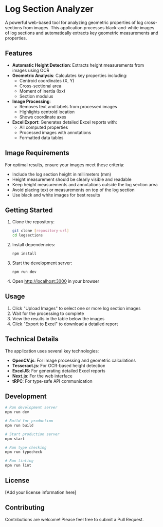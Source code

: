 # Log Section Analyzer

A powerful web-based tool for analyzing geometric properties of log cross-sections from images. This application processes black-and-white images of log sections and automatically extracts key geometric measurements and properties.

## Features

- **Automatic Height Detection**: Extracts height measurements from images using OCR
- **Geometric Analysis**: Calculates key properties including:
  - Centroid coordinates (X, Y)
  - Cross-sectional area
  - Moment of inertia (Ixx)
  - Section modulus
- **Image Processing**: 
  - Removes text and labels from processed images
  - Highlights centroid location
  - Shows coordinate axes
- **Excel Export**: Generates detailed Excel reports with:
  - All computed properties
  - Processed images with annotations
  - Formatted data tables

## Image Requirements

For optimal results, ensure your images meet these criteria:

- Include the log section height in millimeters (mm)
- Height measurement should be clearly visible and readable
- Keep height measurements and annotations outside the log section area
- Avoid placing text or measurements on top of the log section
- Use black and white images for best results

## Getting Started

1. Clone the repository:
   ```bash
   git clone [repository-url]
   cd logsections
   ```

2. Install dependencies:
   ```bash
   npm install
   ```

3. Start the development server:
   ```bash
   npm run dev
   ```

4. Open [http://localhost:3000](http://localhost:3000) in your browser

## Usage

1. Click "Upload Images" to select one or more log section images
2. Wait for the processing to complete
3. View the results in the table below the images
4. Click "Export to Excel" to download a detailed report

## Technical Details

The application uses several key technologies:

- **OpenCV.js**: For image processing and geometric calculations
- **Tesseract.js**: For OCR-based height detection
- **ExcelJS**: For generating detailed Excel reports
- **Next.js**: For the web interface
- **tRPC**: For type-safe API communication

## Development

```bash
# Run development server
npm run dev

# Build for production
npm run build

# Start production server
npm start

# Run type checking
npm run typecheck

# Run linting
npm run lint
```

## License

[Add your license information here]

## Contributing

Contributions are welcome! Please feel free to submit a Pull Request.
